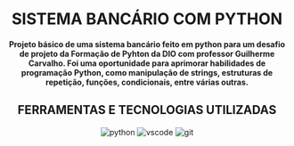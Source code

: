 <div>
<h1 align="center">SISTEMA BANCÁRIO COM PYTHON</h1>
<h4 align="center">Projeto básico de uma sistema bancário feito em python para um desafio de projeto da Formação de Pyhton da DIO com professor Guilherme Carvalho. Foi uma oportunidade para aprimorar habilidades de programação Python, como manipulação de strings, estruturas de repetição, funções, condicionais, entre várias outras.</h4>
</div>

<div  align="center">
<h2 align="center">FERRAMENTAS E TECNOLOGIAS UTILIZADAS</h2>
<img align="center" alt="python" src="https://img.shields.io/badge/Python-14354C?style=for-the-badge&logo=python&logoColor=white" />
<img align="center" alt="vscode" src="https://img.shields.io/badge/Visual%20Studio%20Code-0078d7.svg?style=for-the-badge&logo=visual-studio-code&logoColor=white" />
<img align="center" alt="git" src="https://img.shields.io/badge/git-%23F05033.svg?style=for-the-badge&logo=git&logoColor=white" />
</div>
